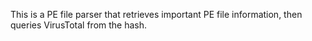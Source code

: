 
This is a PE file parser that retrieves important PE file information, then queries VirusTotal from the hash.
